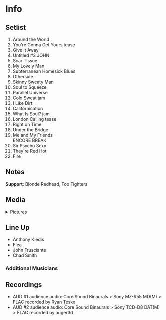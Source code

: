 # Info

## Setlist

1. Around the World
2. You're Gonna Get Yours tease
3. Give It Away
4. Untitled #3 JOHN
5. Scar Tissue
6. My Lovely Man
7. Subterranean Homesick Blues
8. Otherside
9. Skinny Sweaty Man
10. Soul to Squeeze
11. Parallel Universe
12. Cold Sweat jam
13. I Like Dirt
14. Californication
15. What Is Soul? jam
16. London Calling tease
17. Right on Time
18. Under the Bridge
19. Me and My Friends
<br> ENCORE BREAK
20. Sir Psycho Sexy
21. They're Red Hot
22. Fire

## Notes

**Support**: Blonde Redhead, Foo Fighters

## Media 

<details>
  <summary>Pictures</summary>
  <!--<img alt="Setlist" title="Setlist" src="_.jpg" height="200" />
  <img alt="Clipping" title="Clipping" src="_.jpg" height="200" />
  <img alt="Flyer" title="Flyer" src="_.jpg" height="200" />-->
</details>

## Line Up

* Anthony Kiedis
* Flea
* John Frusciante
* Chad Smith

### Additional Musicians

## Recordings

* AUD #1 audience audio: Core Sound Binaurals > Sony MZ-R55 MD(M) > FLAC recorded by Ryan Teske  
* AUD #2 audience audio: Core Sound Binaurals > Sony TCD-D8 DAT(M) > FLAC recorded by auger3d
